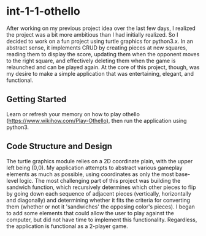 # int-1-1-othello

After working on my previous project idea over the last few days, I realized the project was a bit more ambitious than I had initially realized. So I decided to work on a fun project using turtle graphics for python3.x. In an abstract sense, it implements CRUD by creating pieces at new squares, reading them to display the score, updating them when the opponent moves to the right square, and effectively deleting them when the game is relaunched and can be played again. At the core of this project, though, was my desire to make a simple application that was entertaining, elegant, and functional.

## Getting Started

Learn or refresh your memory on how to play othello (https://www.wikihow.com/Play-Othello), then run the application using python3.

## Code Structure and Design

The turtle graphics module relies on a 2D coordinate plain, with the upper left being (0,0). My application attempts to abstract various gameplay elements as much as possible, using coordinates as only the most base-level logic. The most challenging part of this project was building the sandwich function, which recursively determines which other pieces to flip by going down each sequence of adjacent pieces (vertically, horizontally and diagonally) and determining whether it fits the criteria for converting them (whether or not it 'sandwiches' the opposing color's pieces). I began to add some elements that could allow the user to play against the computer, but did not have time to implement this functionality. Regardless, the application is functional as a 2-player game.
